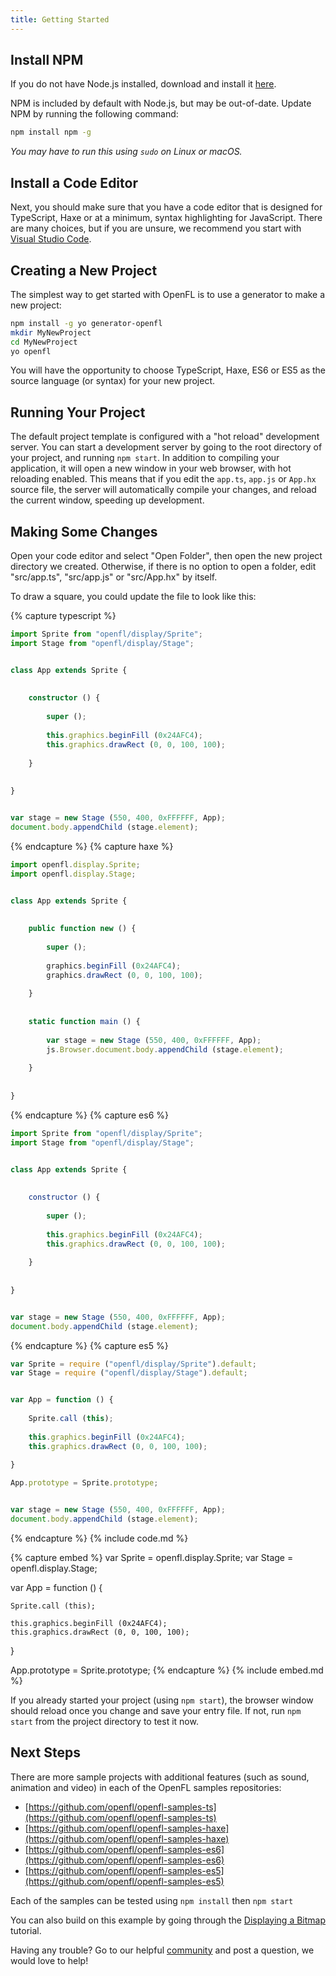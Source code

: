 ```yaml
---
title: Getting Started
---
```


## Install NPM

If you do not have Node.js installed, download and install it [here](https://nodejs.org/).

NPM is included by default with Node.js, but may be out-of-date. Update NPM by running the following command:

```bash
npm install npm -g
```

_You may have to run this using `sudo` on Linux or macOS._


## Install a Code Editor

Next, you should make sure that you have a code editor that is designed for TypeScript, Haxe or at a minimum, syntax highlighting for JavaScript. There are many choices, but if you are unsure, we recommend you start with [Visual Studio Code](https://code.visualstudio.com).


## Creating a New Project

The simplest way to get started with OpenFL is to use a generator to make a new project:

```bash
npm install -g yo generator-openfl
mkdir MyNewProject
cd MyNewProject
yo openfl
```

You will have the opportunity to choose TypeScript, Haxe, ES6 or ES5 as the source language (or syntax) for your new project.


## Running Your Project

The default project template is configured with a "hot reload" development server. You can start a development server by going to the root directory of your project, and running `npm start`. In addition to compiling your application, it will open a new window in your web browser, with hot reloading enabled. This means that if you edit the `app.ts`, `app.js` or `App.hx` source file, the server will automatically compile your changes, and reload the current window, speeding up development.


## Making Some Changes

Open your code editor and select "Open Folder", then open the new project directory we created. Otherwise, if there is no option to open a folder, edit "src/app.ts", "src/app.js" or "src/App.hx" by itself.

To draw a square, you could update the file to look like this:

{% capture typescript %}
```ts
import Sprite from "openfl/display/Sprite";
import Stage from "openfl/display/Stage";


class App extends Sprite {
	
	
	constructor () {
		
		super ();
		
		this.graphics.beginFill (0x24AFC4);
		this.graphics.drawRect (0, 0, 100, 100);
		
	}
	
	
}


var stage = new Stage (550, 400, 0xFFFFFF, App);
document.body.appendChild (stage.element);
```
{% endcapture %}
{% capture haxe %}
```js
import openfl.display.Sprite;
import openfl.display.Stage;


class App extends Sprite {
	
	
	public function new () {
		
		super ();
		
		graphics.beginFill (0x24AFC4);
		graphics.drawRect (0, 0, 100, 100);
		
	}
	
	
	static function main () {
		
		var stage = new Stage (550, 400, 0xFFFFFF, App);
		js.Browser.document.body.appendChild (stage.element);
		
	}
	
	
}
```
{% endcapture %}
{% capture es6 %}
```js
import Sprite from "openfl/display/Sprite";
import Stage from "openfl/display/Stage";


class App extends Sprite {
	
	
	constructor () {
		
		super ();
		
		this.graphics.beginFill (0x24AFC4);
		this.graphics.drawRect (0, 0, 100, 100);
		
	}
	
	
}


var stage = new Stage (550, 400, 0xFFFFFF, App);
document.body.appendChild (stage.element);
```
{% endcapture %}
{% capture es5 %}
```js
var Sprite = require ("openfl/display/Sprite").default;
var Stage = require ("openfl/display/Stage").default;


var App = function () {
	
	Sprite.call (this);
	
	this.graphics.beginFill (0x24AFC4);
	this.graphics.drawRect (0, 0, 100, 100);
	
}

App.prototype = Sprite.prototype;


var stage = new Stage (550, 400, 0xFFFFFF, App);
document.body.appendChild (stage.element);
```
{% endcapture %}
{% include code.md %}

{% capture embed %}
var Sprite = openfl.display.Sprite;
var Stage = openfl.display.Stage;


var App = function () {
	
	Sprite.call (this);
	
	this.graphics.beginFill (0x24AFC4);
	this.graphics.drawRect (0, 0, 100, 100);
	
}

App.prototype = Sprite.prototype;
{% endcapture %}
{% include embed.md %}

If you already started your project (using `npm start`), the browser window should reload once you change and save your entry file. If not, run `npm start` from the project directory to test it now.


## Next Steps

There are more sample projects with additional features (such as sound, animation and video) in each of the OpenFL samples repositories:

 - [https://github.com/openfl/openfl-samples-ts](https://github.com/openfl/openfl-samples-ts)
 - [https://github.com/openfl/openfl-samples-haxe](https://github.com/openfl/openfl-samples-haxe)
 - [https://github.com/openfl/openfl-samples-es6](https://github.com/openfl/openfl-samples-es6)
 - [https://github.com/openfl/openfl-samples-es5](https://github.com/openfl/openfl-samples-es5)

Each of the samples can be tested using `npm install` then `npm start`

You can also build on this example by going through the [Displaying a Bitmap](../tutorials/displaying-a-bitmap/) tutorial.

Having any trouble? Go to our helpful [community](http://community.openfl.org/c/help) and post a question, we would love to help!
